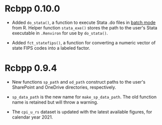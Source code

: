 # Rcbpp 0.10.0

- Added `do_stata()`, a function to execute Stata .do files in [batch mode](https://www.stata.com/support/faqs/windows/batch-mode/) from R. Helper function `stata_exe()` stores the path to the user's Stata executable in `.Renviron` for use by `do_stata()`.

- Added `fct_statefips()`, a function for converting a numeric vector of state FIPS codes into a labeled factor. 


# Rcbpp 0.9.4

- New functions `sp_path` and `od_path` construct paths to the user's SharePoint and OneDrive directories, respectively. 

- `sp_data_path` is the new name for `make_sp_data_path`. The old function name is retained but will throw a warning.

- The `cpi_u_rs` dataset is updated with the latest available figures, for calendar year 2021.

